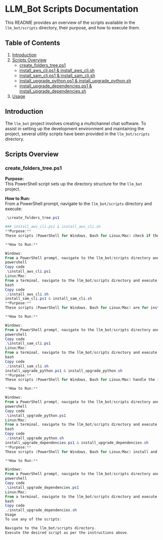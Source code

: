 # LLM_Bot Scripts Documentation

This README provides an overview of the scripts available in the `llm_bot/scripts` directory, their purpose, and how to execute them.

## Table of Contents

1. [Introduction](#introduction)
2. [Scripts Overview](#scripts-overview)
    - [create_folders_tree.ps1](#create_folders_treeps1)
    - [install_aws_cli.ps1 & install_aws_cli.sh](#install_aws_clip1--install_aws_clish)
    - [install_sam_cli.ps1 & install_sam_cli.sh](#install_sam_clip1--install_sam_clish)
    - [install_upgrade_python.ps1 & install_upgrade_python.sh](#install_upgrade_pythonp1--install_upgrade_pythonsh)
    - [install_upgrade_dependencies.ps1 & install_upgrade_dependencies.sh](#install_upgrade_dependenciesp1--install_upgrade_dependencyssh)
3. [Usage](#usage)

## Introduction

The `llm_bot` project involves creating a multichannel chat software. To assist in setting up the development environment and maintaining the project, several utility scripts have been provided in the `llm_bot/scripts` directory.

## Scripts Overview

### create_folders_tree.ps1

**Purpose:**  
This PowerShell script sets up the directory structure for the `llm_bot` project.

**How to Run:**  
From a PowerShell prompt, navigate to the `llm_bot/scripts` directory and execute:
```powershell
.\create_folders_tree.ps1

### install_aws_cli.ps1 & install_aws_cli.sh
**Purpose:**
These scripts (PowerShell for Windows, Bash for Linux/Mac) check if the AWS CLI is installed. If not, they will install it.

**How to Run:**

Windows:
From a PowerShell prompt, navigate to the llm_bot/scripts directory and execute:
powershell
Copy code
.\install_aws_cli.ps1
Linux/Mac:
From a terminal, navigate to the llm_bot/scripts directory and execute:
bash
Copy code
./install_aws_cli.sh
install_sam_cli.ps1 & install_sam_cli.sh
**Purpose:**
These scripts (PowerShell for Windows, Bash for Linux/Mac) are for installing the AWS Serverless Application Model (SAM) CLI.

**How to Run:**

Windows:
From a PowerShell prompt, navigate to the llm_bot/scripts directory and execute:
powershell
Copy code
.\install_sam_cli.ps1
Linux/Mac:
From a terminal, navigate to the llm_bot/scripts directory and execute:
bash
Copy code
./install_sam_cli.sh
install_upgrade_python.ps1 & install_upgrade_python.sh
**Purpose:**
These scripts (PowerShell for Windows, Bash for Linux/Mac) handle the installation and upgrading of Python and PIP to their latest versions.

**How to Run:**

Windows:
From a PowerShell prompt, navigate to the llm_bot/scripts directory and execute:
powershell
Copy code
.\install_upgrade_python.ps1
Linux/Mac:
From a terminal, navigate to the llm_bot/scripts directory and execute:
bash
Copy code
./install_upgrade_python.sh
install_upgrade_dependencies.ps1 & install_upgrade_dependencies.sh
**Purpose:**
These scripts (PowerShell for Windows, Bash for Linux/Mac) install and upgrade the Python dependencies for the project using the requirements.txt file located in the parent directory.

**How to Run:**

Windows:
From a PowerShell prompt, navigate to the llm_bot/scripts directory and execute:
powershell
Copy code
.\install_upgrade_dependencies.ps1
Linux/Mac:
From a terminal, navigate to the llm_bot/scripts directory and execute:
bash
Copy code
./install_upgrade_dependencies.sh
Usage
To use any of the scripts:

Navigate to the llm_bot/scripts directory.
Execute the desired script as per the instructions above.